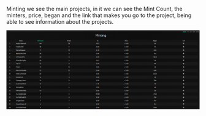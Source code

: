 Minting we see the main projects, in it we can see the Mint Count, the minters, price, began and the link that makes you go to the project, being able to see information about the projects.

![Intel_ explore_ minting](./pictures/explore_minting.png)